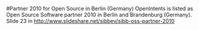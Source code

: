 #Partner 2010 for Open Source in Berlin (Germany)
OpenIntents is listed as Open Source Software partner 2010 in Berlin and Brandenburg (Germany). Slide 23 in http://www.slideshare.net/sibbev/sibb-oss-partner-2010
